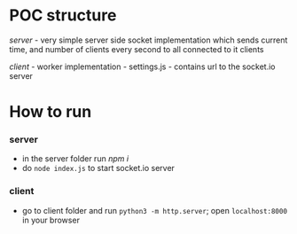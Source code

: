 # POC structure

*server* - very simple server side socket implementation which sends current time, and number of clients every second to all connected to it clients

*client* - worker implementation 
    - settings.js - contains url to the socket.io server


# How to run

### server

* in the server folder run *npm i*
* do `node index.js` to start socket.io server

### client

* go to client folder and run `python3 -m http.server`; open `localhost:8000` in your browser
